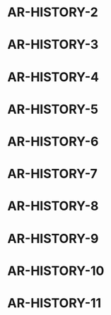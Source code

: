 # AR-HISTORY-2
# AR-HISTORY-3
# AR-HISTORY-4
# AR-HISTORY-5
# AR-HISTORY-6
# AR-HISTORY-7
# AR-HISTORY-8
# AR-HISTORY-9
# AR-HISTORY-10
# AR-HISTORY-11
